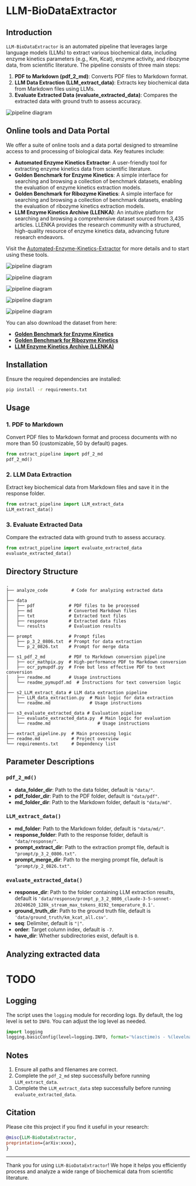 # LLM-BioDataExtractor

## Introduction

`LLM-BioDataExtractor` is an automated pipeline that leverages large language models (LLMs) to extract various biochemical data, including enzyme kinetics parameters (e.g., Km, Kcat), enzyme activity, and ribozyme data, from scientific literature. The pipeline consists of three main steps:

1. **PDF to Markdown (pdf_2_md)**: Converts PDF files to Markdown format.
2. **LLM Data Extraction (LLM_extract_data)**: Extracts key biochemical data from Markdown files using LLMs.
3. **Evaluate Extracted Data (evaluate_extracted_data)**: Compares the extracted data with ground truth to assess accuracy.

![pipeline diagram](figures/image.png)

## Online tools and Data Portal

We offer a suite of online tools and a data portal designed to streamline access to and processing of biological data. Key features include:

- **Automated Enzyme Kinetics Extractor**: A user-friendly tool for extracting enzyme kinetics data from scientific literature.
- **Golden Benchmark for Enzyme Kinetics**: A simple interface for searching and browsing a collection of benchmark datasets, enabling the evaluation of enzyme kinetics extraction models.
- **Golden Benchmark for Ribozyme Kinetics**: A simple interface for searching and browsing a collection of benchmark datasets, enabling the evaluation of ribozyme kinetics extraction models.
- **LLM Enzyme Kinetics Archive (LLENKA)**: An intuitive platform for searching and browsing a comprehensive dataset sourced from 3,435 articles. LLENKA provides the research community with a structured, high-quality resource of enzyme kinetics data, advancing future research endeavors.

Visit the [Automated-Enzyme-Kinetics-Extractor](https://huggingface.co/spaces/jackkuo/Automated-Enzyme-Kinetics-Extractor) for more details and to start using these tools.


![pipeline diagram](figures/img.png)


![pipeline diagram](figures/img_1.png)

![pipeline diagram](figures/img_2.png)

![pipeline diagram](figures/img_3.png)

![pipeline diagram](figures/img_4.png)


You can also download the dataset from here:
- **[Golden Benchmark for Enzyme Kinetics](https://huggingface.co/datasets/jackkuo/LLM-Enzyme-Kinetics-Golden-Benchmark)**
- **[Golden Benchmark for Ribozyme Kinetics](https://huggingface.co/datasets/jackkuo/LLM-Ribozyme-Kinetics-Golden-Benchmark)**
- **[LLM Enzyme Kinetics Archive (LLENKA)](https://huggingface.co/datasets/jackkuo/LLM-Enzyme-Kinetics-Archive-LLENKA)**

## Installation

Ensure the required dependencies are installed:



```bash
pip install -r requirements.txt
```

## Usage

### 1. PDF to Markdown

Convert PDF files to Markdown format and process documents with no more than 50 (customizable, 50 by default) pages.
```python
from extract_pipeline import pdf_2_md
pdf_2_md()
```

### 2. LLM Data Extraction

Extract key biochemical data from Markdown files and save it in the response folder.



```python
from extract_pipeline import LLM_extract_data
LLM_extract_data()
```

### 3. Evaluate Extracted Data

Compare the extracted data with ground truth to assess accuracy.

```python
from extract_pipeline import evaluate_extracted_data
evaluate_extracted_data()
```

## Directory Structure
```
.
├── analyze_code         # Code for analyzing extracted data 
│
├── data
│   ├── pdf             # PDF files to be processed
│   ├── md              # Converted Markdown files
│   ├── txt             # Extracted text files
│   ├── response        # Extracted data files
│   └── results         # Evaluation results
│
├── prompt              # Prompt files
│   ├── p_3_2_0806.txt  # Prompt for data extraction
│   └── p_2_0826.txt    # Prompt for merge data
│
├── s1_pdf_2_md         # PDF to Markdown conversion pipeline
│   ├── ocr_mathpix.py  # High-performance PDF to Markdown conversion
│   ├── ocr_pymupdf.py  # Free but less effective PDF to text conversion
│   ├── readme.md       # Usage instructions
│   └── readme_pymupdf.md  # Instructions for text conversion logic
│
├── s2_LLM_extract_data # LLM data extraction pipeline
│   ├── LLM_data_extraction.py  # Main logic for data extraction
│   └── readme.md               # Usage instructions
│
├── s3_evaluate_extracted_data # Evaluation pipeline
│   ├── evaluate_extracted_data.py  # Main logic for evaluation
│   └── readme.md                  # Usage instructions
│
├── extract_pipeline.py  # Main processing logic
├── readme.md            # Project overview
└── requirements.txt     # Dependency list
```

## Parameter Descriptions

### `pdf_2_md()`

- **data_folder_dir**: Path to the data folder, default is `"data/"`.
- **pdf_folder_dir**: Path to the PDF folder, default is `"data/pdf"`.
- **md_folder_dir**: Path to the Markdown folder, default is `"data/md"`.

### `LLM_extract_data()`

- **md_folder**: Path to the Markdown folder, default is `"data/md/"`.
- **response_folder**: Path to the response folder, default is `"data/response/"`.
- **prompt_extract_dir**: Path to the extraction prompt file, default is `"prompt/p_3_2_0806.txt"`.
- **prompt_merge_dir**: Path to the merging prompt file, default is `"prompt/p_2_0826.txt"`.

### `evaluate_extracted_data()`

- **response_dir**: Path to the folder containing LLM extraction results, default is `'data/response/prompt_p_3_2_0806_claude-3-5-sonnet-20240620_128k_stream_max_tokens_8192_temperature_0.1'`.
- **ground_truth_dir**: Path to the ground truth file, default is `'data/ground_truth/km_kcat_all.csv'`.
- **seq**: Delimiter, default is `"|"`.
- **order**: Target column index, default is `-7`.
- **have_dir**: Whether subdirectories exist, default is `0`.

## Analyzing extracted data 
# TODO

## Logging

The script uses the `logging` module for recording logs. By default, the log level is set to `INFO`. You can adjust the log level as needed.

```python
import logging
logging.basicConfig(level=logging.INFO, format='%(asctime)s - %(levelname)s - %(message)s')
```
## Notes

1. Ensure all paths and filenames are correct.
2. Complete the `pdf_2_md` step successfully before running `LLM_extract_data`.
3. Complete the `LLM_extract_data` step successfully before running `evaluate_extracted_data`.



## Citation
Please cite this project if you find it useful in your research:
```bibtex
@misc{LLM-BioDataExtractor,
preprintation={arXiv:xxxx},
}
```
---

Thank you for using `LLM-BioDataExtractor`! We hope it helps you efficiently process and analyze a wide range of biochemical data from scientific literature.
